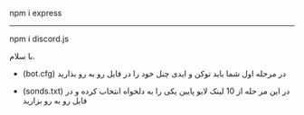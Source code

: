 npm i express  
_____________
npm i discord.js 

با سلام.
-  (bot.cfg) در مرحله اول شما باید توکن و ایدی چنل خود را در فایل رو به رو بذارید

- (sonds.txt) در این مر حله از 10 لینک لایو پایین یکی را به دلخواه انتخاب کرده و در فایل رو به رو بزارید 

